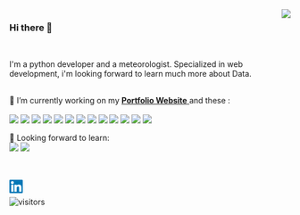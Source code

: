 <img align='right' src="https://github-readme-stats.vercel.app/api?username=smtr42&show_icons=true">

### Hi there 👋
<br>

I'm a python developer and a meteorologist. Specialized in web development, i'm looking forward to learn much more about Data.

<br>
🔭 I’m currently working on my <a href="http://www.simteiva.fr/"><b>Portfolio Website</b> </a> and these :
<br>

<br>
<a href="https://www.python.org/" target="_blank"><img height="50" src="https://www.vectorlogo.zone/logos/python/python-ar21.svg"></a>
<a href="https://www.djangoproject.com/" target="_blank"><img height="50" src="https://www.vectorlogo.zone/logos/djangoproject/djangoproject-ar21.svg"></a>
<a href="https://flask.palletsprojects.com//" target="_blank"><img height="50" src="https://www.vectorlogo.zone/logos/pocoo_flask/pocoo_flask-ar21.svg"></a>
<a href="https://git-scm.com/" target="_blank"><img height="50" src="https://www.vectorlogo.zone/logos/git-scm/git-scm-ar21.svg"></a>
<a href="https://www.mysql.com/" target="_blank"><img height="50" src="https://www.vectorlogo.zone/logos/mysql/mysql-ar21.svg"></a>
<a href="https://www.sqlite.org/" target="_blank"><img height="50" src="https://www.vectorlogo.zone/logos/sqlite/sqlite-ar21.svg"></a>
<a href="https://www.postgresql.org/" target="_blank"><img height="50" src="https://www.vectorlogo.zone/logos/postgresql/postgresql-ar21.svg"></a>
<a href="https://developer.mozilla.org/fr/docs/Web/Guide/HTML/HTML5" target="_blank"><img height="50" src="https://www.vectorlogo.zone/logos/w3_html5/w3_html5-ar21.svg"></a>
<a href="https://gitlab.com/" target="_blank"><img height="50" src="https://www.vectorlogo.zone/logos/gitlab/gitlab-ar21.svg"></a>
<a href="https://www.javascript.com/" target="_blank"><img height="50" src="https://www.vectorlogo.zone/logos/javascript/javascript-ar21.svg"></a>
<a href="https://code.visualstudio.com/" target="_blank"><img height="50" src="https://www.vectorlogo.zone/logos/visualstudio_code/visualstudio_code-ar21.svg"></a>
<a href="https://www.ansible.com/" target="_blank"><img height="50" src="https://www.vectorlogo.zone/logos/ansible/ansible-ar21.svg"></a>
<a href="https://ubuntu.com/" target="_blank"><img height="50" src="https://www.vectorlogo.zone/logos/ubuntu/ubuntu-ar21.svg"></a>
<br>

🌱 Looking forward to learn:
<br>
<a href="https://aws.amazon.com/" target="_blank"><img height="50" src="https://www.vectorlogo.zone/logos/amazon_aws/amazon_aws-ar21.svg"></a>
<a href="https://www.docker.com/" target="_blank"><img height="50" src="https://www.vectorlogo.zone/logos/docker/docker-ar21.svg"></a>

<br>
<br> 
  <a href="https://in.linkedin.com/in/teiva-s">
   <img align="left" alt="Teiva | Linkedin" width="24px" src="https://github.com/smtr42/smtr42/blob/master/asset/Linkedin.svg" />
  </a>
<br>


 ![visitors](https://visitor-badge.glitch.me/badge?page_id=smtr42.smtr42)
